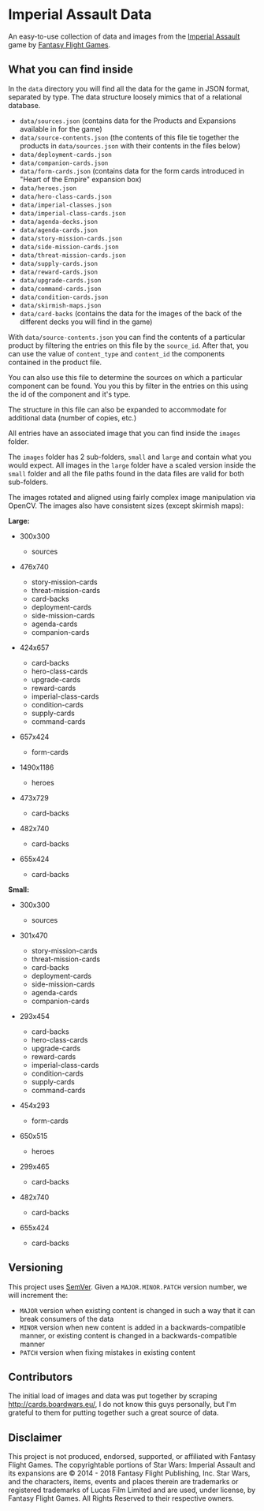 # Imperial Assault Data

An easy-to-use collection of data and images from the [Imperial Assault](https://www.fantasyflightgames.com/en/products/star-wars-imperial-assault/) game by [Fantasy Flight Games](https://www.fantasyflightgames.com).

## What you can find inside

In the `data` directory you will find all the data for the game in JSON format, separated by type.
The data structure loosely mimics that of a relational database.

 - `data/sources.json` (contains data for the Products and Expansions available in for the game)
 - `data/source-contents.json` (the contents of this file tie together the products in `data/sources.json` with their contents in the files below)
 - `data/deployment-cards.json`
 - `data/companion-cards.json`
 - `data/form-cards.json` (contains data for the form cards introduced in "Heart of the Empire" expansion box)
 - `data/heroes.json`
 - `data/hero-class-cards.json`
 - `data/imperial-classes.json`
 - `data/imperial-class-cards.json`
 - `data/agenda-decks.json`
 - `data/agenda-cards.json`
 - `data/story-mission-cards.json`
 - `data/side-mission-cards.json`
 - `data/threat-mission-cards.json`
 - `data/supply-cards.json`
 - `data/reward-cards.json`
 - `data/upgrade-cards.json`
 - `data/command-cards.json`
 - `data/condition-cards.json`
 - `data/skirmish-maps.json`
 - `data/card-backs` (contains the data for the images of the back of the different decks you will find in the game)


With `data/source-contents.json` you can find the contents of a particular product by filtering the entries on this file by the `source_id`.
After that, you can use the value of `content_type` and `content_id` the components contained in the product file.

You can also use this file to determine the sources on which a particular component can be found.
You you this by filter in the entries on this using the id of the component and it's type.

The structure in this file can also be expanded to accommodate for additional data (number of copies, etc.)

All entries have an associated image that you can find inside the `images` folder.

The `images` folder has 2 sub-folders, `small` and `large` and contain what you would expect.
All images in the `large` folder have a scaled version inside the `small` folder and all the file paths found in the
data files are valid for both sub-folders.

The images rotated and aligned using fairly complex image manipulation via OpenCV.
The images also have consistent sizes (except skirmish maps):


**Large:**
 - 300x300
    - sources
 - 476x740
    - story-mission-cards
    - threat-mission-cards
    - card-backs
    - deployment-cards
    - side-mission-cards
    - agenda-cards
    - companion-cards
 - 424x657
    - card-backs
    - hero-class-cards
    - upgrade-cards
    - reward-cards
    - imperial-class-cards
    - condition-cards
    - supply-cards
    - command-cards
 - 657x424
    - form-cards
 - 1490x1186
    - heroes

 - 473x729
    - card-backs
 - 482x740
    - card-backs
 - 655x424
    - card-backs


**Small:**
 - 300x300
    - sources
 - 301x470
    - story-mission-cards
    - threat-mission-cards
    - card-backs
    - deployment-cards
    - side-mission-cards
    - agenda-cards
    - companion-cards
 - 293x454
    - card-backs
    - hero-class-cards
    - upgrade-cards
    - reward-cards
    - imperial-class-cards
    - condition-cards
    - supply-cards
    - command-cards
 - 454x293
    - form-cards
 - 650x515
    - heroes

 - 299x465
    - card-backs
 - 482x740
    - card-backs
 - 655x424
    - card-backs


## Versioning

This project uses [SemVer](http://semver.org/). Given a `MAJOR.MINOR.PATCH` version number, we will increment the:
- `MAJOR` version when existing content is changed in such a way that it can break consumers of the data
- `MINOR` version when new content is added in a backwards-compatible manner, or existing content is changed in a backwards-compatible manner
- `PATCH` version when fixing mistakes in existing content


## Contributors

The initial load of images and data was put together by scraping http://cards.boardwars.eu/, I do not know this guys
personally, but I'm grateful to them for putting together such a great source of data.


## Disclaimer

This project is not produced, endorsed, supported, or affiliated with Fantasy Flight Games.
The copyrightable portions of Star Wars: Imperial Assault and its expansions are © 2014 - 2018 Fantasy Flight Publishing, Inc. Star Wars, and the characters, items, events and places therein are trademarks or registered trademarks of Lucas Film Limited and are used, under license, by Fantasy Flight Games. All Rights Reserved to their respective owners.
